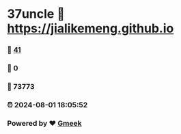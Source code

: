 # 37uncle :link: https://jialikemeng.github.io 
### :page_facing_up: [41](https://jialikemeng.github.io/tag.html) 
### :speech_balloon: 0 
### :hibiscus: 73773 
### :alarm_clock: 2024-08-01 18:05:52 
### Powered by :heart: [Gmeek](https://github.com/Meekdai/Gmeek)
